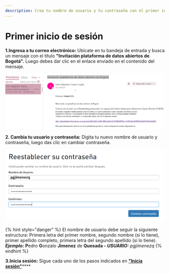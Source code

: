 ```yaml
---
description: Crea tu nombre de usuario y tu contraseña con el primer inicio de sesión.
---
```


# Primer inicio de sesión

**1.Ingresa a tu correo electrónico:** Ubícate en tu bandeja de entrada y busca un mensaje con el título **"Invitación plataforma de datos abiertos de Bogotá".** Luego debes dar clic en el enlace enviado en el contenido del mensaje.

![](../.gitbook/assets/image%20%28125%29.png)

**2. Cambia tu usuario y contraseña:** Digita tu nuevo nombre de usuario y contraseña, luego das clic en cambiar contraseña.

![](../.gitbook/assets/image%20%2892%29.png)

{% hint style="danger" %}
El nombre de usuario debe seguir la siguiente estructura: Primera letra del primer nombre, segundo nombre \(si lo tiene\), primer apellido completo, primera letra del segundo apellido \(si lo tiene\). _**Ejemplo:**_ **P**edro **G**onzalo **Jimenez** de **Quesada -** _**USUARIO:** pgjimenezq_
{% endhint %}



**3.Inicia sesión:** Sigue cada uno de los pasos indicados en [**"Inicia sesión"**](https://datosbogota.gitbook.io/manual-usuario/inicia-sesion)\*\*\*\*

